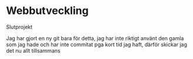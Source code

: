 # Webbutveckling
Slutprojekt


Jag har gjort en ny git bara för detta, jag har inte riktigt använt den gamla som jag hade och har inte commitat pga kort tid jag haft, därför skickar jag det nu allt tillsammans
